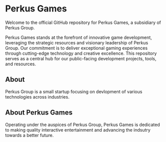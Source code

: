 # Perkus Games

Welcome to the official GitHub repository for Perkus Games, a subsidiary of Perkus Group.

Perkus Games stands at the forefront of innovative game development, leveraging the strategic resources and visionary leadership of Perkus Group. Our commitment is to deliver exceptional gaming experiences through cutting-edge technology and creative excellence. This repository serves as a central hub for our public-facing development projects, tools, and resources.

## About
Perkus Group is a small startup focusing on devlopment of various technologies across industries.

## About Perkus Games
Operating under the auspices of Perkus Group, Perkus Games is dedicated to making quality interactive entertainment and advancing the indsutry towards a better future.
